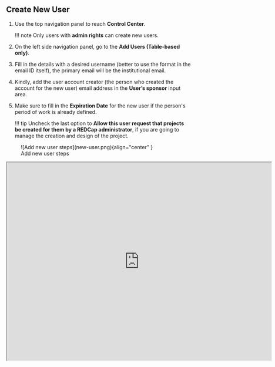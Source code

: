 ## Create New User

1.	Use the top navigation panel to reach **Control Center**.

    !!! note
        Only users with **admin rights** can create new users.

2.	On the left side navigation panel, go to the **Add Users (Table-based only)**.
3.	Fill in the details with a desired username (better to use the format in the email ID itself), the primary email will be the institutional email.
4.	Kindly, add the user account creator (the person who created the account for the new user) email address in the **User’s sponsor** input area.
5.	Make sure to fill in the **Expiration Date** for the new user if the person's period of work is already defined.

    !!! tip
        Uncheck the last option to **Allow this user request that projects be created for them by a REDCap administrator**, if you are going to manage the creation and design of the project.


<figure markdown="span">
  ![Add new user steps](new-user.png){align="center" }
  <figcaption>Add new user steps</figcaption>
</figure>


<div style="align:center;">
    <iframe width="720" height="540"
        src="https://www.youtube.com/embed/2uVlyb0irV0">
    </iframe>
</div>
